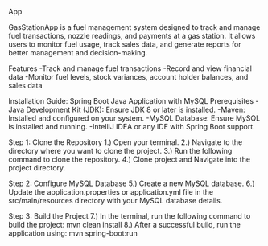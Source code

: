 App


GasStationApp is a fuel management system designed to track and manage fuel transactions, nozzle readings, and payments at a gas station. It allows users to monitor fuel usage, track sales data, and generate reports for better management and decision-making.

Features
-Track and manage fuel transactions
-Record and view financial data
-Monitor fuel levels, stock variances, account holder balances, and sales data

Installation Guide: Spring Boot Java Application with MySQL
Prerequisites
-Java Development Kit (JDK): Ensure JDK 8 or later is installed.
-Maven: Installed and configured on your system.
-MySQL Database: Ensure MySQL is installed and running.
-IntelliJ IDEA or any IDE with Spring Boot support.

Step 1: Clone the Repository
1.) Open your terminal.
2.) Navigate to the directory where you want to clone the project.
3.) Run the following command to clone the repository.
4.) Clone project and Navigate into the project directory.

Step 2: Configure MySQL Database
5.) Create a new MySQL database.
6.) Update the application.properties or application.yml file in the src/main/resources directory with your MySQL database details.

Step 3: Build the Project
7.) In the terminal, run the following command to build the project: mvn clean install
8.) After a successful build, run the application using: mvn spring-boot:run
